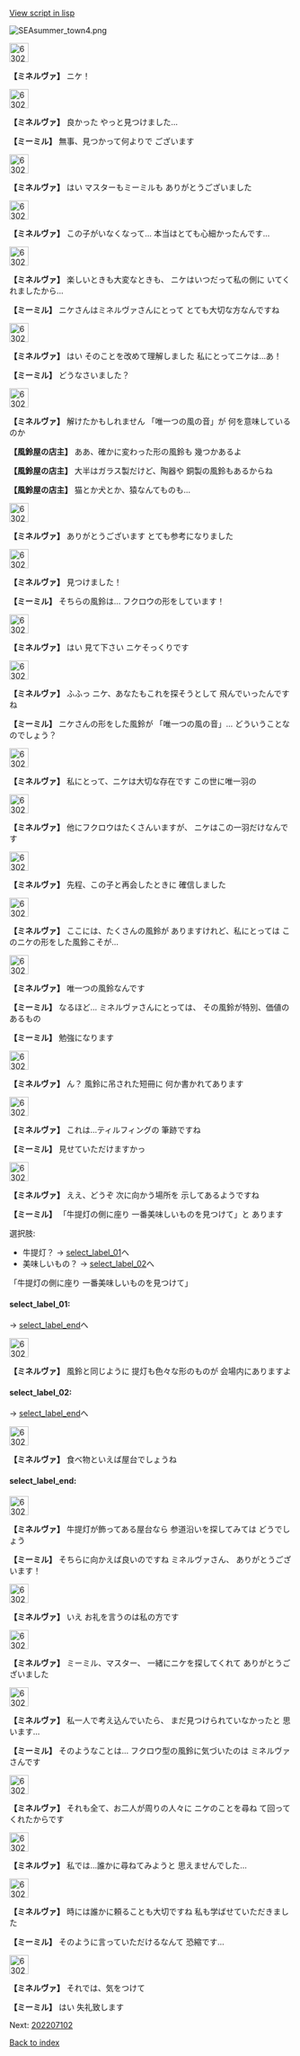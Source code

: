 [View script in lisp](../scripts/202207100.txt)

![SEAsummer_town4.png](../images/backgrounds/SEAsummer_town4.png)

<img src="../images/units/6302511.png" alt="6302511.png" height="34"/>

**【ミネルヴァ】**
ニケ！

<img src="../images/units/6302511.png" alt="6302511.png" height="34"/>

**【ミネルヴァ】**
良かった
やっと見つけました…

**【ミーミル】**
無事、見つかって何よりで
ございます

<img src="../images/units/6302511.png" alt="6302511.png" height="34"/>

**【ミネルヴァ】**
はい
マスターもミーミルも
ありがとうございました

<img src="../images/units/6302511.png" alt="6302511.png" height="34"/>

**【ミネルヴァ】**
この子がいなくなって…
本当はとても心細かったんです…

<img src="../images/units/6302511.png" alt="6302511.png" height="34"/>

**【ミネルヴァ】**
楽しいときも大変なときも、
ニケはいつだって私の側に
いてくれましたから…

**【ミーミル】**
ニケさんはミネルヴァさんにとって
とても大切な方なんですね

<img src="../images/units/6302511.png" alt="6302511.png" height="34"/>

**【ミネルヴァ】**
はい
そのことを改めて理解しました
私にとってニケは…あ！

**【ミーミル】**
どうなさいました？

<img src="../images/units/6302511.png" alt="6302511.png" height="34"/>

**【ミネルヴァ】**
解けたかもしれません
「唯一つの風の音」が
何を意味しているのか

**【風鈴屋の店主】**
ああ、確かに変わった形の風鈴も
幾つかあるよ

**【風鈴屋の店主】**
大半はガラス製だけど、陶器や
銅製の風鈴もあるからね

**【風鈴屋の店主】**
猫とか犬とか、猿なんてものも…

<img src="../images/units/6302511.png" alt="6302511.png" height="34"/>

**【ミネルヴァ】**
ありがとうございます
とても参考になりました

<img src="../images/units/6302511.png" alt="6302511.png" height="34"/>

**【ミネルヴァ】**
見つけました！

**【ミーミル】**
そちらの風鈴は…
フクロウの形をしています！

<img src="../images/units/6302511.png" alt="6302511.png" height="34"/>

**【ミネルヴァ】**
はい
見て下さい
ニケそっくりです

<img src="../images/units/6302511.png" alt="6302511.png" height="34"/>

**【ミネルヴァ】**
ふふっ
ニケ、あなたもこれを探そうとして
飛んでいったんですね

**【ミーミル】**
ニケさんの形をした風鈴が
「唯一つの風の音」…
どういうことなのでしょう？

<img src="../images/units/6302511.png" alt="6302511.png" height="34"/>

**【ミネルヴァ】**
私にとって、ニケは大切な存在です
この世に唯一羽の

<img src="../images/units/6302511.png" alt="6302511.png" height="34"/>

**【ミネルヴァ】**
他にフクロウはたくさんいますが、
ニケはこの一羽だけなんです

<img src="../images/units/6302511.png" alt="6302511.png" height="34"/>

**【ミネルヴァ】**
先程、この子と再会したときに
確信しました

<img src="../images/units/6302511.png" alt="6302511.png" height="34"/>

**【ミネルヴァ】**
ここには、たくさんの風鈴が
ありますけれど、私にとっては
このニケの形をした風鈴こそが…

<img src="../images/units/6302511.png" alt="6302511.png" height="34"/>

**【ミネルヴァ】**
唯一つの風鈴なんです

**【ミーミル】**
なるほど…
ミネルヴァさんにとっては、
その風鈴が特別、価値のあるもの

**【ミーミル】**
勉強になります

<img src="../images/units/6302511.png" alt="6302511.png" height="34"/>

**【ミネルヴァ】**
ん？
風鈴に吊された短冊に
何か書かれてあります

<img src="../images/units/6302511.png" alt="6302511.png" height="34"/>

**【ミネルヴァ】**
これは…ティルフィングの
筆跡ですね

**【ミーミル】**
見せていただけますかっ

<img src="../images/units/6302511.png" alt="6302511.png" height="34"/>

**【ミネルヴァ】**
ええ、どうぞ
次に向かう場所を
示してあるようですね

**【ミーミル】**
「牛提灯の側に座り
一番美味しいものを見つけて」と
あります

選択肢:
- 牛提灯？ → [select_label_01](#select_label_01)へ
- 美味しいもの？ → [select_label_02](#select_label_02)へ

「牛提灯の側に座り
一番美味しいものを見つけて」

#### select_label_01:
 → [select_label_end](#select_label_end)へ

<img src="../images/units/6302511.png" alt="6302511.png" height="34"/>

**【ミネルヴァ】**
風鈴と同じように
提灯も色々な形のものが
会場内にありますよ

#### select_label_02:
 → [select_label_end](#select_label_end)へ

<img src="../images/units/6302511.png" alt="6302511.png" height="34"/>

**【ミネルヴァ】**
食べ物といえば屋台でしょうね

#### select_label_end:

<img src="../images/units/6302511.png" alt="6302511.png" height="34"/>

**【ミネルヴァ】**
牛提灯が飾ってある屋台なら
参道沿いを探してみては
どうでしょう

**【ミーミル】**
そちらに向かえば良いのですね
ミネルヴァさん、
ありがとうございます！

<img src="../images/units/6302511.png" alt="6302511.png" height="34"/>

**【ミネルヴァ】**
いえ
お礼を言うのは私の方です

<img src="../images/units/6302511.png" alt="6302511.png" height="34"/>

**【ミネルヴァ】**
ミーミル、マスター、
一緒にニケを探してくれて
ありがとうございました

<img src="../images/units/6302511.png" alt="6302511.png" height="34"/>

**【ミネルヴァ】**
私一人で考え込んでいたら、
まだ見つけられていなかったと
思います…

**【ミーミル】**
そのようなことは…
フクロウ型の風鈴に気づいたのは
ミネルヴァさんです

<img src="../images/units/6302511.png" alt="6302511.png" height="34"/>

**【ミネルヴァ】**
それも全て、お二人が周りの人々に
ニケのことを尋ね
て回ってくれたからです

<img src="../images/units/6302511.png" alt="6302511.png" height="34"/>

**【ミネルヴァ】**
私では…誰かに尋ねてみようと
思えませんでした…

<img src="../images/units/6302511.png" alt="6302511.png" height="34"/>

**【ミネルヴァ】**
時には誰かに頼ることも大切ですね
私も学ばせていただきました

**【ミーミル】**
そのように言っていただけるなんて
恐縮です…

<img src="../images/units/6302511.png" alt="6302511.png" height="34"/>

**【ミネルヴァ】**
それでは、気をつけて

**【ミーミル】**
はい
失礼致します


Next: [202207102](202207102.md)

[Back to index](index.md)
